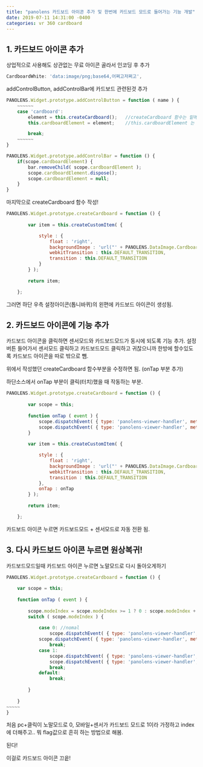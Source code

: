 ```yaml
---
title: "panolens 카드보드 아이콘 추가 및 한번에 카드보드 모드로 들어가는 기능 개발"
date: 2019-07-11 14:31:00 -0400
categories: vr 360 cardboard
---
```


## 1. 카드보드 아이콘 추가
상업적으로 사용해도 상관없는 무료 아이콘 골라서 인코딩 후 추가

```javascript
CardboardWhite: 'data:image/png;base64,어쩌고저쩌고',
```

addControlButton, addControlBar에 카드보드 관련된것 추가

```javascript
PANOLENS.Widget.prototype.addControlButton = function ( name ) {
    ~~~~~~
    case 'cardboard':
        element = this.createCardboard();   //createCardboard 함수는 밑에있음!
        this.cardboardElement = element;    //this.cardboardElement 는 생성자부분에 미리 선언

        break;
    ~~~~~~
}

PANOLENS.Widget.prototype.addControlBar = function () {
    if(scope.cardboardElement) {
        bar.removeChild( scope.cardboardElement );
        scope.cardboardElement.dispose();
        scope.cardboardElement = null;
    }
}
```

마지막으로 createCardboard 함수 작성!

```javascript
PANOLENS.Widget.prototype.createCardboard = function () {
		
		var item = this.createCustomItem( { 

			style : { 
				float : 'right',
				backgroundImage : 'url("' + PANOLENS.DataImage.CardboardWhite + '")',
				webkitTransition : this.DEFAULT_TRANSITION,
				transition : this.DEFAULT_TRANSITION
			}
		} );
		
		return item;

	};
```

그러면 하단 우측 설정아이콘(톱니바퀴)의 왼편에 카드보드 아이콘이 생성됨.

## 2. 카드보드 아이콘에 기능 추가
카드보드 아이콘을 클릭하면 센서모드와 카드보드모드가 동시에 되도록 기능 추가.
설정버튼 들어가서 센서모드 클릭하고 카드보드모드 클릭하고 귀찮으니까 한방에 할수있도록 카드보드 아이콘을 따로 밖으로 뺌.

위에서 작성했던 createCardboard 함수부분을 수정하면 됨. (onTap 부분 추가)

하단소스에서 onTap 부분이 클릭(터치)했을 때 작동하는 부분.

```javascript
PANOLENS.Widget.prototype.createCardboard = function () {
		
		var scope = this;
		
		function onTap ( event ) {
			scope.dispatchEvent( { type: 'panolens-viewer-handler', method: 'enableEffect', data: PANOLENS.Modes.CARDBOARD } );	
			scope.dispatchEvent( { type: 'panolens-viewer-handler', method: 'enableControl', data: PANOLENS.Controls.DEVICEORIENTATION } );	
		}
		
		var item = this.createCustomItem( { 

			style : { 
				float : 'right',
				backgroundImage : 'url("' + PANOLENS.DataImage.CardboardWhite + '")',
				webkitTransition : this.DEFAULT_TRANSITION,
				transition : this.DEFAULT_TRANSITION
			},
			onTap : onTap
		} );
		
		return item;

	};
```


카드보드 아이콘 누르면 카드보드모드 + 센서모드로 자동 전환 됨.

## 3. 다시 카드보드 아이콘 누르면 원상복귀!

카드보드모드일때 카드보드 아이콘 누르면 노말모드로 다시 돌아오게하기

```javascript
PANOLENS.Widget.prototype.createCardboard = function () {
		
	var scope = this;
		
	function onTap ( event ) {
			
		scope.modeIndex = scope.modeIndex >= 1 ? 0 : scope.modeIndex + 1;
		switch ( scope.modeIndex ) {
		      
		    case 0: //nomal
		    	scope.dispatchEvent( { type: 'panolens-viewer-handler', method: 'enableEffect', data: PANOLENS.Modes.NORMAL } );
			scope.dispatchEvent( { type: 'panolens-viewer-handler', method: 'enableControl', data: PANOLENS.Controls.ORBIT } );	 
		    	break;
		    case 1: 
		    	scope.dispatchEvent( { type: 'panolens-viewer-handler', method: 'enableEffect', data: PANOLENS.Modes.CARDBOARD } );	
				scope.dispatchEvent( { type: 'panolens-viewer-handler', method: 'enableControl', data: PANOLENS.Controls.DEVICEORIENTATION } );	 
		    	break;
		    default: 
		    	break;
	      
		}
			
	}
~~~~~
}
```

처음 pc+클릭이 노말모드로 0, 모바일+센서가 카드보드 모드로 1이라 가정하고 index에 더해주고..
뭐 flag값으로 흔히 하는 방법으로 해봄.

된다!

이걸로 카드보드 아이콘 끄읕!
